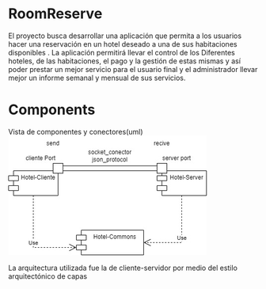 # RoomReserve
El proyecto busca desarrollar una aplicación que permita a los  usuarios hacer una reservación en un hotel deseado a una de sus habitaciones disponibles . La aplicación permitirá llevar el control de los Diferentes hoteles, de las habitaciones, el pago y la gestión de estas mismas y así poder prestar un mejor servicio para el usuario final y el administrador llevar mejor un informe semanal y mensual de sus servicios. 
# Components
Vista de componentes y conectores(uml)
![Diagrama Conectores](docs/Uml/Diagrama%20Conectores.jpg)

La arquitectura utilizada fue la de cliente-servidor por medio del estilo arquitectónico de capas
